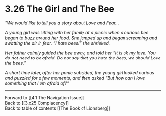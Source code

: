 # 3.26 The Girl and The Bee

_"We would like to tell you a story about Love and Fear..._

_A young girl was sitting with her family at a picnic when a curious bee began to buzz around her food. She jumped up and began screaming and swatting the air in fear. “I hate bees!” she shrieked._  

_Her father calmly guided the bee away, and told her “It is ok my love. You do not need to be afraid. Do not say that you hate the bees, we should Love the bees.”_  

_A short time later, after her panic subsided, the young girl looked curious and puzzled for a few moments, and then asked “But how can I love something that I am afraid of?”_ 

___

Forward to [[4.1 The Navigation Issue]]  
Back to [[3.x25 Complacency]]  
Back to table of contents [[The Book of Lionsberg]]  

